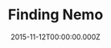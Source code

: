 ---
title: "Finding Nemo"
year: 2003
date: 2015-11-12T00:00:00.000Z
permalink: /almanac/movies/2015-11-12-finding-nemo/index.html
rating: 3
---